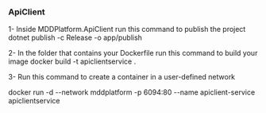 ### ApiClient
1- Inside MDDPlatform.ApiClient run this command to publish the project
dotnet publish -c Release -o app/publish

2- In the folder that contains your Dockerfile run this command to build your image
docker build -t apiclientservice .


3- Run this command to create a container in a user-defined network

docker run -d --network mddplatform -p 6094:80 --name apiclient-service apiclientservice
